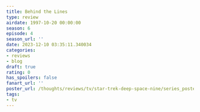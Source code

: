 ```yaml
---
title: Behind the Lines
type: review
airdate: 1997-10-20 00:00:00
season: 6
episode: 4
season_url: ''
date: 2023-12-10 03:35:11.340034
categories:
- reviews
- blog
draft: true
rating: 0
has_spoilers: false
fanart_url: ''
poster_url: /thoughts/reviews/tv/star-trek-deep-space-nine/series_poster.jpg
tags:
- tv
---
```


